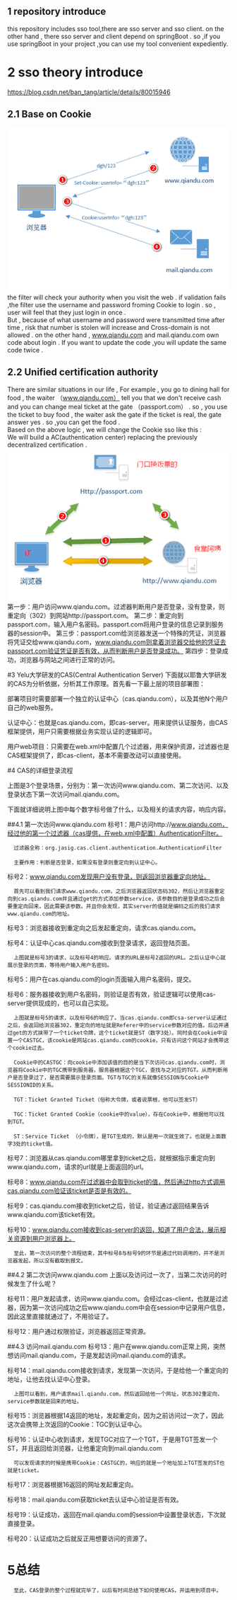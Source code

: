 ## 1 repository introduce
this repository includes sso tool,there are sso server and sso client. on the other hand , there sso server and client depend on springBoot . so ,if you use springBoot in your project ,you can use my tool convenient expediently. <br/>

# 2 sso theory introduce
https://blog.csdn.net/ban_tang/article/details/80015946

## 2.1 Base on Cookie
![](images/sso1.png)
<br/>
the filter will check your authority when you visit the web . if validation fails ,the filter use the username and password froming Cookie to login . so , user will feel that they just login in once .
<br/>
But , because of what username and password were transmitted time after time , risk that number is stolen will increase and Cross-domain is not allowed . on the other hand , www.qiandu.com and mail.qiandu.com own code about login . If you want to update the code ,you will update the same code twice .

## 2.2 Unified certification authority
There are similar situations in our life , For example , you go to dining hall for food , the waiter （www.qiandu.com） tell you that we don't receive cash and you can change meal ticket at the gate （passport.com） . so , you use the ticket to buy food , the waiter ask the gate if the ticket is real, the gate answer yes . so ,you can get the food .<br/>
Based on the above logic , we will change the Cookie sso like this :<br/>
We will build a AC(authentication center) replacing the previously decentralized certification .<br/>
![](images/sso2.png)
<br/>
 第一步：用户访问www.qiandu.com。过滤器判断用户是否登录，没有登录，则重定向（302）到网站http://passport.com。
 第二步：重定向到passport.com，输入用户名密码。passport.com将用户登录的信息记录到服务器的session中。
 第三步：passport.com给浏览器发送一个特殊的凭证，浏览器将凭证交给www.qiandu.com，www.qiandu.com则拿着浏览器交给他的凭证去passport.com验证凭证是否有效，从而判断用户是否登录成功。
 第四步：登录成功，浏览器与网站之间进行正常的访问。

#3 Yelu大学研发的CAS(Central Authentication Server)
下面就以耶鲁大学研发的CAS为分析依据，分析其工作原理。首先看一下最上层的项目部署图：

      

部署项目时需要部署一个独立的认证中心（cas.qiandu.com），以及其他N个用户自己的web服务。

认证中心：也就是cas.qiandu.com，即cas-server。用来提供认证服务，由CAS框架提供，用户只需要根据业务实现认证的逻辑即可。

用户web项目：只需要在web.xml中配置几个过滤器，用来保护资源，过滤器也是CAS框架提供了，即cas-client，基本不需要改动可以直接使用。

 

#4 CAS的详细登录流程


上图是3个登录场景，分别为：第一次访问www.qiandu.com、第二次访问、以及登录状态下第一次访问mail.qiandu.com。

下面就详细说明上图中每个数字标号做了什么，以及相关的请求内容，响应内容。

 

##4.1 第一次访问www.qiandu.com
标号1：用户访问http://www.qiandu.com，经过他的第一个过滤器（cas提供，在web.xml中配置）AuthenticationFilter。

      过滤器全称：org.jasig.cas.client.authentication.AuthenticationFilter

      主要作用：判断是否登录，如果没有登录则重定向到认证中心。

标号2：www.qiandu.com发现用户没有登录，则返回浏览器重定向地址。

      

      首先可以看到我们请求www.qiandu.com，之后浏览器返回状态码302，然后让浏览器重定向到cas.qiandu.com并且通过get的方式添加参数service，该参数目的是登录成功之后会要重定向回来，因此需要该参数。并且你会发现，其实server的值就是编码之后的我们请求www.qiandu.com的地址。

标号3：浏览器接收到重定向之后发起重定向，请求cas.qiandu.com。

标号4：认证中心cas.qiandu.com接收到登录请求，返回登陆页面。

      

      上图就是标号3的请求，以及标号4的响应。请求的URL是标号2返回的URL。之后认证中心就展示登录的页面，等待用户输入用户名密码。

标号5：用户在cas.qiandu.com的login页面输入用户名密码，提交。

标号6：服务器接收到用户名密码，则验证是否有效，验证逻辑可以使用cas-server提供现成的，也可以自己实现。

      

      上图就是标号5的请求，以及标号6的响应了。当cas.qiandu.com即csa-server认证通过之后，会返回给浏览器302，重定向的地址就是Referer中的service参数对应的值。后边并通过get的方式挟带了一个ticket令牌，这个ticket就是ST（数字3处）。同时会在Cookie中设置一个CASTGC，该cookie是网站cas.qiandu.com的cookie，只有访问这个网站才会携带这个cookie过去。

      Cookie中的CASTGC：向cookie中添加该值的目的是当下次访问cas.qiandu.com时，浏览器将Cookie中的TGC携带到服务器，服务器根据这个TGC，查找与之对应的TGT。从而判断用户是否登录过了，是否需要展示登录页面。TGT与TGC的关系就像SESSION与Cookie中SESSIONID的关系。

      TGT：Ticket Granted Ticket（俗称大令牌，或者说票根，他可以签发ST）

      TGC：Ticket Granted Cookie（cookie中的value），存在Cookie中，根据他可以找到TGT。

      ST：Service Ticket （小令牌），是TGT生成的，默认是用一次就生效了。也就是上面数字3处的ticket值。

标号7：浏览器从cas.qiandu.com哪里拿到ticket之后，就根据指示重定向到www.qiandu.com，请求的url就是上面返回的url。

      

标号8：www.qiandu.com在过滤器中会取到ticket的值，然后通过http方式调用cas.qiandu.com验证该ticket是否是有效的。

标号9：cas.qiandu.com接收到ticket之后，验证，验证通过返回结果告诉www.qiandu.com该ticket有效。

标号10：www.qiandu.com接收到cas-server的返回，知道了用户合法，展示相关资源到用户浏览器上。

      

      至此，第一次访问的整个流程结束，其中标号8与标号9的环节是通过代码调用的，并不是浏览器发起，所以没有截取到报文。

 

##4.2 第二次访问www.qiandu.com
上面以及访问过一次了，当第二次访问的时候发生了什么呢？

标号11：用户发起请求，访问www.qiandu.com。会经过cas-client，也就是过滤器，因为第一次访问成功之后www.qiandu.com中会在session中记录用户信息，因此这里直接就通过了，不用验证了。

标号12：用户通过权限验证，浏览器返回正常资源。

 

##4.3 访问mail.qiandu.com
标号13：用户在www.qiandu.com正常上网，突然想访问mail.qiandu.com，于是发起访问mail.qiandu.com的请求。

标号14：mail.qiandu.com接收到请求，发现第一次访问，于是给他一个重定向的地址，让他去找认证中心登录。

      

      上图可以看到，用户请求mail.qiandu.com，然后返回给他一个网址，状态302重定向，service参数就是回来的地址。

标号15：浏览器根据14返回的地址，发起重定向，因为之前访问过一次了，因此这次会携带上次返回的Cookie：TGC到认证中心。

标号16：认证中心收到请求，发现TGC对应了一个TGT，于是用TGT签发一个ST，并且返回给浏览器，让他重定向到mail.qiandu.com

      

      可以发现请求的时候是携带Cookie：CASTGC的，响应的就是一个地址加上TGT签发的ST也就是ticket。

标号17：浏览器根据16返回的网址发起重定向。

标号18：mail.qiandu.com获取ticket去认证中心验证是否有效。

标号19：认证成功，返回在mail.qiandu.com的session中设置登录状态，下次就直接登录。

标号20：认证成功之后就反正用想要访问的资源了。

      

 

# 5总结
      至此，CAS登录的整个过程就完毕了，以后有时间总结下如何使用CAS，并运用到项目中。
